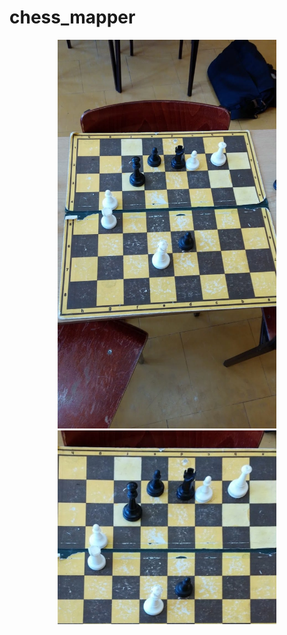 # chess_mapper

<p align="center">
  <img src="example/14.jpg" width="350" title="hover text">
  <img src="example/mid.png" width="350" alt="accessibility text">
</p>
